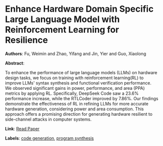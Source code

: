 # Enhance Hardware Domain Specific Large Language Model with Reinforcement Learning for Resilience

**Authors**: Fu, Weimin and Zhao, Yifang and Jin, Yier and Guo, Xiaolong

**Abstract**:

To enhance the performance of large language models (LLMs) on hardware design tasks, we focus on training with reinforcement learning(RL) to improve LLMs' syntax synthesis and functional verification performance. We observed significant gains in power, performance, and area (PPA) metrics by applying RL. Specifically, DeepSeek Code saw a 23.6\% performance increase, while the RTLCoder improved by 7.86\%. Our findings demonstrate the effectiveness of RL in refining LLMs for more accurate hardware generation, considering power and area consumption. This approach offers a promising direction for generating hardware resilient to side-channel attacks in computer systems.

**Link**: [Read Paper](https://doi.org/10.1145/3658644.3691384)

**Labels**: [code generation](../../labels/code_generation.md), [program synthesis](../../labels/program_synthesis.md)
